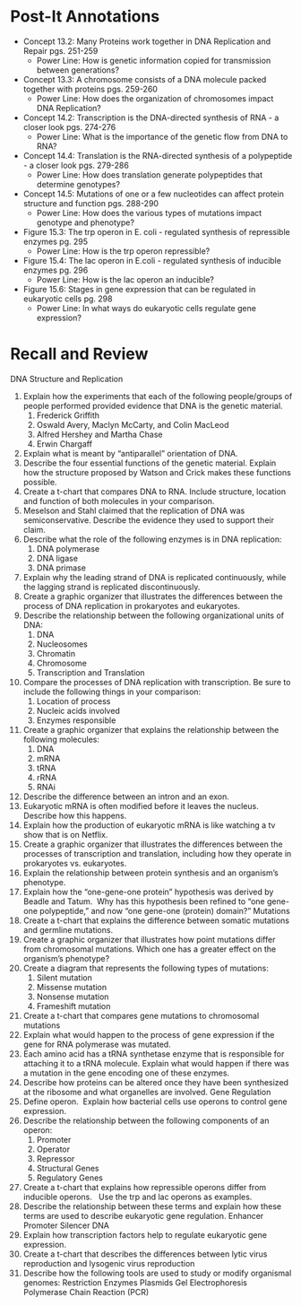 # Post-It Annotations

- Concept 13.2: Many Proteins work together in DNA Replication and Repair pgs. 251-259
	- Power Line: How is genetic information copied for transmission between generations?
- Concept 13.3: A chromosome consists of a DNA molecule packed together with proteins pgs. 259-260
	- Power Line: How does the organization of chromosomes impact DNA Replication?
- Concept 14.2: Transcription is the DNA-directed synthesis of RNA - a closer look pgs. 274-276
	- Power Line: What is the importance of the genetic flow from DNA to RNA?
- Concept 14.4: Translation is the RNA-directed synthesis of a polypeptide - a closer look pgs. 279-286
	- Power Line: How does translation generate polypeptides that determine genotypes?
- Concept 14.5: Mutations of one or a few nucleotides can affect protein structure and function pgs. 288-290
	- Power Line: How does the various types of mutations impact genotype and phenotype?
- Figure 15.3: The trp operon in E. coli - regulated synthesis of repressible enzymes pg. 295
	- Power Line: How is the trp operon repressible?
- Figure 15.4: The lac operon in E.coli - regulated synthesis of inducible enzymes pg. 296
	- Power Line: How is the lac operon an inducible?
- Figure 15.6: Stages in gene expression that can be regulated in eukaryotic cells pg. 298
	- Power Line: In what ways do eukaryotic cells regulate gene expression?

# Recall and Review
  DNA Structure and Replication
1. Explain how the experiments that each of the following people/groups of people performed provided evidence that DNA is the genetic material.
	1. Frederick Griffith
	2. Oswald Avery, Maclyn McCarty, and Colin MacLeod
	3. Alfred Hershey and Martha Chase
	4. Erwin Chargaff 
2. Explain what is meant by “antiparallel” orientation of DNA.
3. Describe the four essential functions of the genetic material.  Explain how the structure proposed by Watson and Crick makes these functions possible.
4. Create a t-chart that compares DNA to RNA.  Include structure, location and function of both molecules in your comparison.
5. Meselson and Stahl claimed that the replication of DNA was semiconservative.  Describe the evidence they used to support their claim.
6. Describe what the role of the following enzymes is in DNA replication: 
	1. DNA polymerase
	2. DNA ligase 
	3. DNA primase
7. Explain why the leading strand of DNA is replicated continuously, while the lagging strand is replicated discontinuously.
8. Create a graphic organizer that illustrates the differences between the process of DNA replication in prokaryotes and eukaryotes.
9. Describe the relationship between the following organizational units of DNA: 
	1. DNA
	2. Nucleosomes
	3. Chromatin
	4. Chromosome
	5. Transcription and Translation
10. Compare the processes of DNA replication with transcription.  Be sure to include the following things in your comparison: 
	1. Location of process	
	2. Nucleic acids involved
	3. Enzymes responsible
11. Create a graphic organizer that explains the relationship between the following molecules: 
	1. DNA
	2. mRNA
	3. tRNA
	4. rRNA
	5. RNAi
12. Describe the difference between an intron and an exon. 
13. Eukaryotic mRNA is often modified before it leaves the nucleus. Describe how this happens.
14. Explain how the production of eukaryotic mRNA is like watching a tv show that is on Netflix.
15. Create a graphic organizer that illustrates the differences between the processes of transcription and translation, including how they operate in prokaryotes vs. eukaryotes.
16. Explain the relationship between protein synthesis and an organism’s phenotype.
17. Explain how the “one-gene-one protein” hypothesis was derived by Beadle and Tatum.  Why has this hypothesis been refined to “one gene-one polypeptide,” and now “one gene-one (protein) domain?”
  Mutations
1. Create a t-chart that explains the difference between somatic mutations and germline mutations.
2. Create a graphic organizer that illustrates how point mutations differ from chromosomal mutations.  Which one has a greater effect on the organism’s phenotype?
3. Create a diagram that represents the following types of mutations:
	1. Silent mutation
	2. Missense mutation
	3. Nonsense mutation
	4. Frameshift mutation
4. Create a t-chart that compares gene mutations to chromosomal mutations
5. Explain what would happen to the process of gene expression if the gene for RNA polymerase was mutated.
6. Each amino acid has a tRNA synthetase enzyme that is responsible for attaching it to a tRNA molecule. Explain what would happen if there was a mutation in the gene encoding one of these enzymes.
7. Describe how proteins can be altered once they have been synthesized at the ribosome and what organelles are involved.
  Gene Regulation
1. Define operon.  Explain how bacterial cells use operons to control gene expression. 
2. Describe the relationship between the following components of an operon: 
	1. Promoter
	2. Operator
	3. Repressor
	4. Structural Genes
	5. Regulatory Genes
3. Create a t-chart that explains how repressible operons differ from inducible operons.   Use the trp and lac operons as examples.
4. Describe the relationship between these terms and explain how these terms are used to describe eukaryotic gene regulation.
Enhancer          Promoter            Silencer             DNA
5. Explain how transcription factors help to regulate eukaryotic gene expression.
6. Create a t-chart that describes the differences between lytic virus reproduction and lysogenic virus reproduction
7. Describe how the following tools are used to study or modify organismal genomes: 
Restriction Enzymes
Plasmids
Gel Electrophoresis
Polymerase Chain Reaction (PCR)
